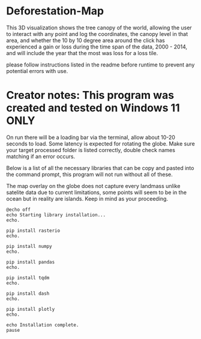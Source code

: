 # Deforestation-Map

This 3D visualization shows the tree canopy of the world, allowing the user to interact with any point and log the coordinates, the canopy level in that area, and whether the 10 by 10 degree area around the click has experienced a gain or loss during the time span of the data, 2000 - 2014, and will include the year that the most was loss for a loss tile.

please follow instructions listed in the readme before runtime to prevent any potential errors with use.
# Creator notes: This program was created and tested on Windows 11 ONLY
On run there will be a loading bar via the terminal, allow about 10-20 seconds to load. Some latency is expected for rotating the globe. Make sure your target processed folder is listed correctly, double check names matching if an error occurs.

Below is a list of all the necessary libraries that can be copy and pasted into the command prompt, this program will not run without all of these. 

The map overlay on the globe does not capture every landmass unlike satelite data due to current limitations, some points will seem to be in the ocean but in reality are islands. Keep in mind as your proceeding.
```
@echo off
echo Starting library installation...
echo.

pip install rasterio
echo.

pip install numpy
echo.

pip install pandas
echo.

pip install tqdm
echo.

pip install dash
echo.

pip install plotly
echo.

echo Installation complete.
pause
```
